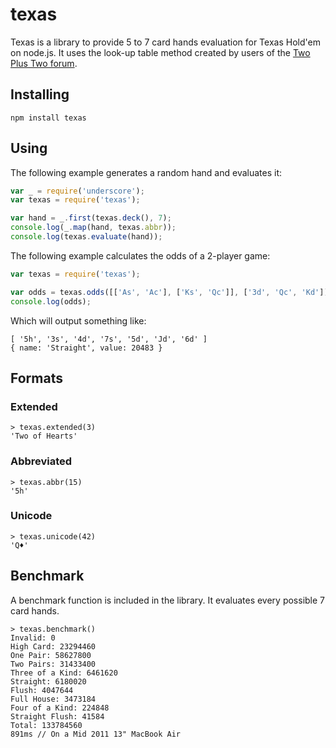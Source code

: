 # texas
Texas is a library to provide 5 to 7 card hands evaluation for Texas Hold'em on node.js.
It uses the look-up table method created by users of the
[Two Plus Two forum](archives1.twoplustwo.com/showflat.php?Cat=0&Number=8513906&page=0&fpart=1&vc=1).

## Installing
```
npm install texas
```

## Using
The following example generates a random hand and evaluates it:
```javascript
var _ = require('underscore');
var texas = require('texas');

var hand = _.first(texas.deck(), 7);
console.log(_.map(hand, texas.abbr));
console.log(texas.evaluate(hand));
```

The following example calculates the odds of a 2-player game:
```javascript
var texas = require('texas');

var odds = texas.odds([['As', 'Ac'], ['Ks', 'Qc']], ['3d', 'Qc', 'Kd']);
console.log(odds);
```

Which will output something like:
```
[ '5h', '3s', '4d', '7s', '5d', 'Jd', '6d' ]
{ name: 'Straight', value: 20483 }
```

## Formats

### Extended
```
> texas.extended(3)
'Two of Hearts'
```

### Abbreviated
```
> texas.abbr(15)
'5h'
```

### Unicode
```
> texas.unicode(42)
'Q♦'
```

## Benchmark
A benchmark function is included in the library. It evaluates every possible 7 card hands.
```
> texas.benchmark()
Invalid: 0
High Card: 23294460
One Pair: 58627800
Two Pairs: 31433400
Three of a Kind: 6461620
Straight: 6180020
Flush: 4047644
Full House: 3473184
Four of a Kind: 224848
Straight Flush: 41584
Total: 133784560
891ms // On a Mid 2011 13" MacBook Air
```
